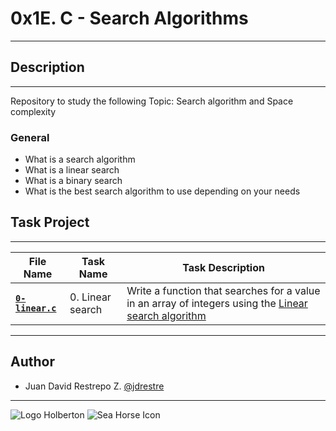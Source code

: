 # 0x1E. C - Search Algorithms

---

## Description

---
Repository to study the following Topic: Search algorithm and Space complexity

### General

- What is a search algorithm
- What is a linear search
- What is a binary search
- What is the best search algorithm to use depending on your needs

## Task Project

---
File Name|Task Name|Task Description
---|---|---
[**`0-linear.c`**](https://github.com/jdrestre/holbertonschool-low_level_programming/blob/master/0x1E-search_algorithms/0-linear.c)|0. Linear search|Write a function that searches for a value in an array of integers using the [Linear search algorithm](https://en.wikipedia.org/wiki/Linear_search)

---

## Author

- Juan David Restrepo Z. [@jdrestre](https://twitter.com/jdrestre)

---
![Logo Holberton](https://www.holbertonschool.com/holberton-logo.png) ![Sea Horse Icon](https://intranet.hbtn.io/assets/holberton-logo-coral-27055cb2f875eb10bf3b3942e52a24581bc0667695bdc856d4f08b469b678000.png)
